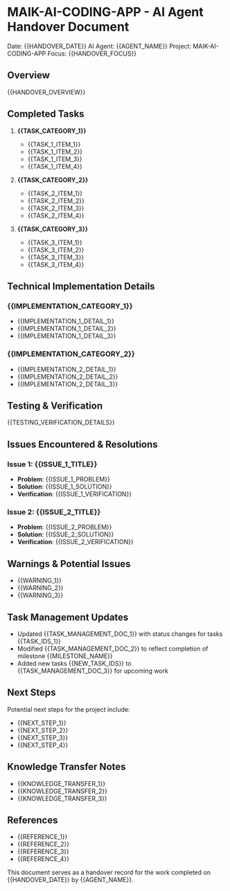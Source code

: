 # MAIK-AI-CODING-APP - AI Agent Handover Document
Date: {{HANDOVER_DATE}}
AI Agent: {{AGENT_NAME}}
Project: MAIK-AI-CODING-APP
Focus: {{HANDOVER_FOCUS}}

## Overview

{{HANDOVER_OVERVIEW}}

## Completed Tasks

1. **{{TASK_CATEGORY_1}}**
   - {{TASK_1_ITEM_1}}
   - {{TASK_1_ITEM_2}}
   - {{TASK_1_ITEM_3}}
   - {{TASK_1_ITEM_4}}

2. **{{TASK_CATEGORY_2}}**
   - {{TASK_2_ITEM_1}}
   - {{TASK_2_ITEM_2}}
   - {{TASK_2_ITEM_3}}
   - {{TASK_2_ITEM_4}}

3. **{{TASK_CATEGORY_3}}**
   - {{TASK_3_ITEM_1}}
   - {{TASK_3_ITEM_2}}
   - {{TASK_3_ITEM_3}}
   - {{TASK_3_ITEM_4}}

## Technical Implementation Details

### {{IMPLEMENTATION_CATEGORY_1}}
- {{IMPLEMENTATION_1_DETAIL_1}}
- {{IMPLEMENTATION_1_DETAIL_2}}
- {{IMPLEMENTATION_1_DETAIL_3}}

### {{IMPLEMENTATION_CATEGORY_2}}
- {{IMPLEMENTATION_2_DETAIL_1}}
- {{IMPLEMENTATION_2_DETAIL_2}}
- {{IMPLEMENTATION_2_DETAIL_3}}

## Testing & Verification

{{TESTING_VERIFICATION_DETAILS}}

## Issues Encountered & Resolutions

### Issue 1: {{ISSUE_1_TITLE}}
- **Problem**: {{ISSUE_1_PROBLEM}}
- **Solution**: {{ISSUE_1_SOLUTION}}
- **Verification**: {{ISSUE_1_VERIFICATION}}

### Issue 2: {{ISSUE_2_TITLE}}
- **Problem**: {{ISSUE_2_PROBLEM}}
- **Solution**: {{ISSUE_2_SOLUTION}}
- **Verification**: {{ISSUE_2_VERIFICATION}}

## Warnings & Potential Issues

- {{WARNING_1}}
- {{WARNING_2}}
- {{WARNING_3}}

## Task Management Updates

- Updated {{TASK_MANAGEMENT_DOC_1}} with status changes for tasks {{TASK_IDS_1}}
- Modified {{TASK_MANAGEMENT_DOC_2}} to reflect completion of milestone {{MILESTONE_NAME}}
- Added new tasks {{NEW_TASK_IDS}} to {{TASK_MANAGEMENT_DOC_3}} for upcoming work

## Next Steps

Potential next steps for the project include:

- {{NEXT_STEP_1}}
- {{NEXT_STEP_2}}
- {{NEXT_STEP_3}}
- {{NEXT_STEP_4}}

## Knowledge Transfer Notes

- {{KNOWLEDGE_TRANSFER_1}}
- {{KNOWLEDGE_TRANSFER_2}}
- {{KNOWLEDGE_TRANSFER_3}}

## References

- {{REFERENCE_1}}
- {{REFERENCE_2}}
- {{REFERENCE_3}}
- {{REFERENCE_4}}

This document serves as a handover record for the work completed on {{HANDOVER_DATE}} by {{AGENT_NAME}}.